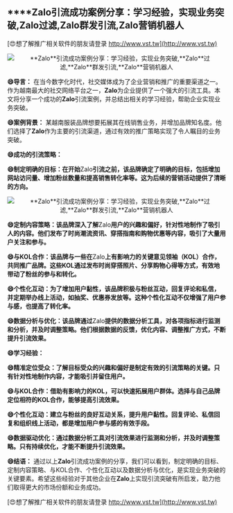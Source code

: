 ## ****Zalo**引流成功案例分享：学习经验，实现业务突破,**Zalo**过滤,**Zalo**群发引流,**Zalo**营销机器人**

[😍想了解推广相关软件的朋友请登录 http://www.vst.tw](http://www.vst.tw)

 <center><img src="https://vst.tw/MP4/tuiguang/png/2.png" alt="**Zalo**引流成功案例分享：学习经验，实现业务突破,**Zalo**过滤,**Zalo**群发引流,**Zalo**营销机器人"></center>

**😄导言：**
在当今数字化时代，社交媒体成为了企业营销和推广的重要渠道之一。作为越南最大的社交网络平台之一，**Zalo**为企业提供了一个强大的引流工具。本文将分享一个成功的**Zalo**引流案例，并总结出相关的学习经验，帮助企业实现业务突破。

**😄案例背景：**
某越南服装品牌想要拓展其在线销售业务，并增加品牌知名度。他们选择了**Zalo**作为主要的引流渠道，通过有效的推广策略实现了令人瞩目的业务突破。

**😄成功的引流策略：**

**😄制定明确的目标：在开始**Zalo**引流之前，该品牌确定了明确的目标，包括增加网站访问量、增加粉丝数量和提高销售转化率等。这为后续的营销活动提供了清晰的方向。**

 <center><img src="https://vst.tw/MP4/tuiguang/png/4.png" alt="**Zalo**引流成功案例分享：学习经验，实现业务突破,**Zalo**过滤,**Zalo**群发引流,**Zalo**营销机器人"></center>

**😄定制内容策略：该品牌深入了解**Zalo**用户的兴趣和偏好，针对性地制作了吸引人的内容。他们发布了时尚潮流资讯、穿搭指南和购物优惠等内容，吸引了大量用户关注和参与。**

**😄与KOL合作：该品牌与一些在**Zalo**上有影响力的关键意见领袖（KOL）合作，共同推广品牌。这些KOL通过发布时尚穿搭照片、分享购物心得等方式，有效地带动了粉丝的参与和转化。**

**😄个性化互动：为了增加用户黏性，该品牌积极与粉丝互动，回复评论和私信，并定期举办线上活动，如抽奖、优惠券发放等。这种个性化互动不仅增强了用户参与感，也提高了转化率。**

**😄数据分析与优化：该品牌通过**Zalo**提供的数据分析工具，对各项指标进行监测和分析，并及时调整策略。他们根据数据的反馈，优化内容、调整推广方式，不断提升引流效果。**

**😄学习经验：**

**😄精准定位受众：了解目标受众的兴趣和偏好是制定有效的引流策略的关键。只有针对性地制作内容，才能吸引并留住用户。**

**😄与KOL合作：借助有影响力的KOL，可以快速拓展用户群体。选择与自己品牌定位相符的KOL合作，能够提高引流效果。**

**😄个性化互动：建立与粉丝的良好互动关系，提升用户黏性。回复评论、私信回复和组织线上活动，都是增加用户参与感的有效手段。**

**😄数据驱动优化：通过数据分析工具对引流效果进行监测和分析，并及时调整策略。只有持续优化，才能不断提升引流效果。**

**😄结语：**
通过以上**Zalo**引流成功案例的分享，我们可以看到，制定明确的目标、定制内容策略、与KOL合作、个性化互动以及数据分析与优化，是实现业务突破的关键要素。希望这些经验对于其他企业在**Zalo**上实现引流突破有所启发，助力他们取得更大的市场份额和业务成功。

[😍想了解推广相关软件的朋友请登录 http://www.vst.tw](http://www.vst.tw)



